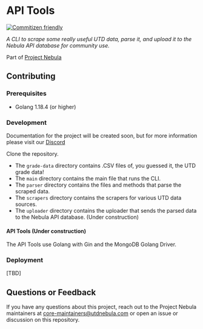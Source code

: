 # API Tools

[![Commitizen friendly](https://img.shields.io/badge/commitizen-friendly-brightgreen.svg)](http://commitizen.github.io/cz-cli/)

_A CLI to scrape some really useful UTD data, parse it, and upload it to the Nebula API database for community use._

Part of [Project Nebula](https://about.utdnebula.com)

## Contributing

### Prerequisites

- Golang 1.18.4 (or higher)

### Development

Documentation for the project will be created soon, but for more information please visit our [Discord](https://discord.com/invite/tcpcnfxmeQ)

Clone the repository.

- The `grade-data` directory contains .CSV files of, you guessed it, the UTD grade data!
- The `main` directory contains the main file that runs the CLI.
- The `parser` directory contains the files and methods that parse the scraped data.
- The `scrapers` directory contains the scrapers for various UTD data sources.
- The `uploader` directory contains the uploader that sends the parsed data to the Nebula API database. (Under construction)

#### API Tools (Under construction)

The API Tools use Golang with Gin and the MongoDB Golang Driver.

### Deployment

[TBD]

## Questions or Feedback

If you have any questions about this project, reach out to the Project Nebula
maintainers at core-maintainers@utdnebula.com or open an issue or discussion on
this repository.
